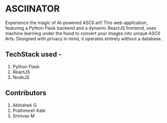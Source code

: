 # ASCIINATOR

Experience the magic of AI-powered ASCII art! This web application, featuring a Python Flask backend and a dynamic ReactJS frontend, uses machine learning under the hood to convert your images into unique ASCII Arts. Designed with privacy in mind, it operates entirely without a database.

## TechStack used -
1. Python Flask
1. ReactJS
1. NodeJS

## Contributors
1. Abhishek G 
2. Prathmesh Kale 
3. Srinivas M 
